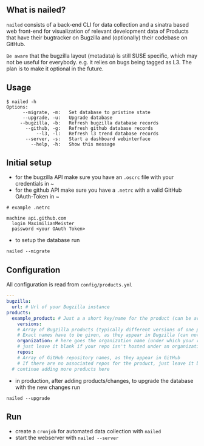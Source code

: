 ## What is nailed?

`nailed` consists of a back-end CLI for data collection and a sinatra based web front-end for visualization of relevant development data of Products that have their bugtracker on Bugzilla and (optionally) their codebase on GitHub.

`Be aware` that the bugzilla layout (metadata) is still SUSE specific, which may not be useful for everybody.
e.g. it relies on bugs being tagged as L3. The plan is to make it optional in the future.


## Usage

```
$ nailed -h
Options:
      --migrate, -m:   Set database to pristine state
      --upgrade, -u:   Upgrade database
     --bugzilla, -b:   Refresh bugzilla database records
       --github, -g:   Refresh github database records
           --l3, -l:   Refresh l3 trend database records
       --server, -s:   Start a dashboard webinterface
         --help, -h:   Show this message
```

## Initial setup

* for the bugzilla API make sure you have an `.oscrc` file with your credentials in ~
* for the github API make sure you have a `.netrc` with a valid GitHub OAuth-Token in ~
```
# example .netrc

machine api.github.com
  login MaximilianMeister
  password <your OAuth Token>
```
* to setup the database run
```
nailed --migrate
```

## Configuration

All configuration is read from `config/products.yml`

``` yaml
---
bugzilla:
  url: # Url of your Bugzilla instance
products:
  example_product: # Just a a short key/name for the product (can be arbitrary)
    versions:
    # Array of Bugzilla products (typically different versions of one product)
    # Exact names have to be given, as they appear in Bugzilla (can not be arbitrary)
    organization: # here goes the organization name (under which your repos are hosted) as it appears in GitHub
    # just leave it blank if your repo isn't hosted under an organizational umbrella
    repos:
    # Array of GitHub repository names, as they appear in GitHub
    # If there are no associated repos for the product, just leave it blank
  # continue adding more products here

```

* in production, after adding products/changes, to upgrade the database with the new changes run
```
nailed --upgrade
```

## Run

* create a `cronjob` for automated data collection with `nailed`
* start the webserver with `nailed --server`
